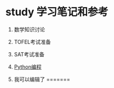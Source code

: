 # study 学习笔记和参考

1. 数学知识讨论
2. TOFEL考试准备
3. SAT考试准备
4. [Python编程](https://github.com/yasenstar/study/tree/main/Python)

5. 我可以编辑了
=======